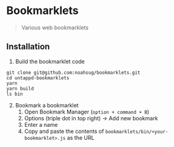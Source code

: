 # Bookmarklets
> Various web bookmarklets


## Installation
1. Build the bookmarklet code
```
git clone git@github.com:noahsug/bookmarklets.git
cd untappd-bookmarklets
yarn
yarn build
ls bin
```

2. Bookmark a bookmarklet
   1. Open Bookmark Manager (`option + command + B`)
   1. Options (triple dot in top right) -> Add new bookmark
   1. Enter a name
   1. Copy and paste the contents of `bookmarklets/bin/<your-bookmarklet>.js` as the URL

